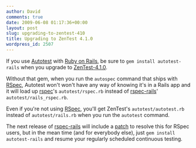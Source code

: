 ```yaml
---
author: David
comments: true
date: 2009-06-08 01:17:36+00:00
layout: post
slug: upgrading-to-zentest-410
title: Upgrading to ZenTest 4.1.0
wordpress_id: 2507
---
```


If you use [Autotest](http://zentest.rubyforge.org/ZenTest/Autotest.html) with [Ruby on Rails](http://rubyonrails.org/), be sure to `gem install autotest-rails` when you upgrade to [ZenTest-4.1.0](http://blog.zenspider.com/2009/06/zentest-version-410-has-been-r.html).

Without that gem, when you run the `autospec` command that ships with [RSpec](http://rspec.info), Autotest won't won't have any way of knowing it's in a Rails app and it will load up [rspec](http://github.com/dchelimsky/rspec)'s `autotest/rspec.rb` instead of [rspec-rails](http://github.com/dchelimsky/rspec-rails)' `autotest/rails_rspec.rb`.

Even if you're not using [RSpec](http://rspec.info), you'll get ZenTest's `autotest/autotest.rb` instead of `autotest/rails.rb` when you run the `autotest` command.

The next release of [rspec-rails](http://github.com/dchelimsky/rspec-rails) will include a [patch](http://github.com/dchelimsky/rspec-rails/commit/0c23da7ef00d2428c3eb9aa1956d3fd1a1020ffb) to resolve this for RSpec users, but in the mean time (and for everybody else), just `gem install autotest-rails` and resume your regularly scheduled continuous testing.
